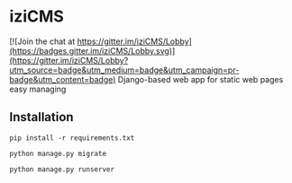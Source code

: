 # iziCMS

[![Join the chat at https://gitter.im/iziCMS/Lobby](https://badges.gitter.im/iziCMS/Lobby.svg)](https://gitter.im/iziCMS/Lobby?utm_source=badge&utm_medium=badge&utm_campaign=pr-badge&utm_content=badge)
 Django-based web app for static web pages easy managing

## Installation

`pip install -r requirements.txt`

`python manage.py migrate`

`python manage.py runserver`